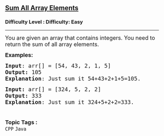 <h2><a href="https://www.geeksforgeeks.org/problems/sum-all-array-elements/1?page=4&category=Java&sortBy=submissions">Sum All Array Elements</a></h2><h3>Difficulty Level : Difficulty: Easy</h3><hr><div class="problems_problem_content__Xm_eO"><p><span style="font-size: 18px;">You are given an array that contains integers. You need to return the sum of all array elements.</span></p>
<p><span style="font-size: 18px;"><strong>Examples:</strong></span></p>
<pre><span style="font-size: 18px;"><strong>Input</strong>: arr[] = [54, 43, 2, 1, 5]
<strong>Output:</strong> 105
<strong>Explanation</strong>: Just sum it 54+43+2+1+5=105.</span></pre>
<pre><span style="font-size: 18px;"><strong>Input: </strong>arr[] = [324, 5, 2, 2]
<strong>Output: </strong>333
<strong>Explanation</strong>: Just sum it 324+5+2+2=333.</span></pre></div><br><p><span style=font-size:18px><strong>Topic Tags : </strong><br><code>CPP</code>&nbsp;<code>Java</code>&nbsp;